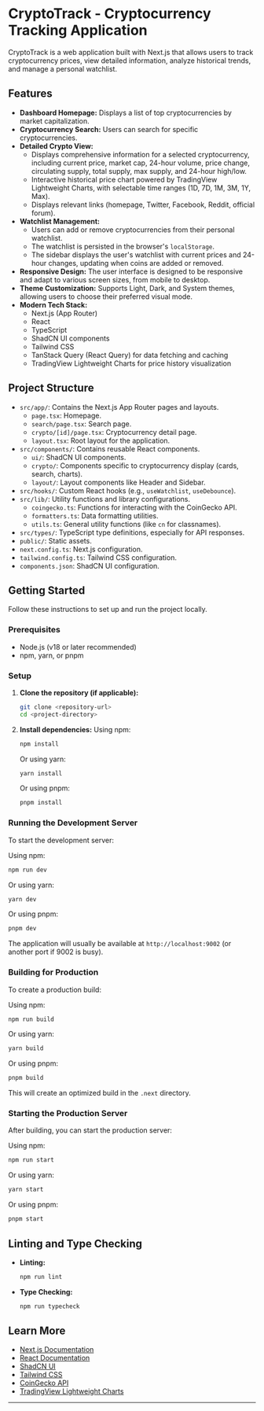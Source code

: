 
# CryptoTrack - Cryptocurrency Tracking Application

CryptoTrack is a web application built with Next.js that allows users to track cryptocurrency prices, view detailed information, analyze historical trends, and manage a personal watchlist.

## Features

*   **Dashboard Homepage:** Displays a list of top cryptocurrencies by market capitalization.
*   **Cryptocurrency Search:** Users can search for specific cryptocurrencies.
*   **Detailed Crypto View:**
    *   Displays comprehensive information for a selected cryptocurrency, including current price, market cap, 24-hour volume, price change, circulating supply, total supply, max supply, and 24-hour high/low.
    *   Interactive historical price chart powered by TradingView Lightweight Charts, with selectable time ranges (1D, 7D, 1M, 3M, 1Y, Max).
    *   Displays relevant links (homepage, Twitter, Facebook, Reddit, official forum).
*   **Watchlist Management:**
    *   Users can add or remove cryptocurrencies from their personal watchlist.
    *   The watchlist is persisted in the browser's `localStorage`.
    *   The sidebar displays the user's watchlist with current prices and 24-hour changes, updating when coins are added or removed.
*   **Responsive Design:** The user interface is designed to be responsive and adapt to various screen sizes, from mobile to desktop.
*   **Theme Customization:** Supports Light, Dark, and System themes, allowing users to choose their preferred visual mode.
*   **Modern Tech Stack:**
    *   Next.js (App Router)
    *   React
    *   TypeScript
    *   ShadCN UI components
    *   Tailwind CSS
    *   TanStack Query (React Query) for data fetching and caching
    *   TradingView Lightweight Charts for price history visualization

## Project Structure

*   `src/app/`: Contains the Next.js App Router pages and layouts.
    *   `page.tsx`: Homepage.
    *   `search/page.tsx`: Search page.
    *   `crypto/[id]/page.tsx`: Cryptocurrency detail page.
    *   `layout.tsx`: Root layout for the application.
*   `src/components/`: Contains reusable React components.
    *   `ui/`: ShadCN UI components.
    *   `crypto/`: Components specific to cryptocurrency display (cards, search, charts).
    *   `layout/`: Layout components like Header and Sidebar.
*   `src/hooks/`: Custom React hooks (e.g., `useWatchlist`, `useDebounce`).
*   `src/lib/`: Utility functions and library configurations.
    *   `coingecko.ts`: Functions for interacting with the CoinGecko API.
    *   `formatters.ts`: Data formatting utilities.
    *   `utils.ts`: General utility functions (like `cn` for classnames).
*   `src/types/`: TypeScript type definitions, especially for API responses.
*   `public/`: Static assets.
*   `next.config.ts`: Next.js configuration.
*   `tailwind.config.ts`: Tailwind CSS configuration.
*   `components.json`: ShadCN UI configuration.

## Getting Started

Follow these instructions to set up and run the project locally.

### Prerequisites

*   Node.js (v18 or later recommended)
*   npm, yarn, or pnpm

### Setup

1.  **Clone the repository (if applicable):**
    ```bash
    git clone <repository-url>
    cd <project-directory>
    ```

2.  **Install dependencies:**
    Using npm:
    ```bash
    npm install
    ```
    Or using yarn:
    ```bash
    yarn install
    ```
    Or using pnpm:
    ```bash
    pnpm install
    ```

### Running the Development Server

To start the development server:

Using npm:
```bash
npm run dev
```
Or using yarn:
```bash
yarn dev
```
Or using pnpm:
```bash
pnpm dev
```
The application will usually be available at `http://localhost:9002` (or another port if 9002 is busy).

### Building for Production

To create a production build:

Using npm:
```bash
npm run build
```
Or using yarn:
```bash
yarn build
```
Or using pnpm:
```bash
pnpm build
```
This will create an optimized build in the `.next` directory.

### Starting the Production Server

After building, you can start the production server:

Using npm:
```bash
npm run start
```
Or using yarn:
```bash
yarn start
```
Or using pnpm:
```bash
pnpm start
```

## Linting and Type Checking

*   **Linting:**
    ```bash
    npm run lint
    ```
*   **Type Checking:**
    ```bash
    npm run typecheck
    ```

## Learn More

*   [Next.js Documentation](https://nextjs.org/docs)
*   [React Documentation](https://react.dev/)
*   [ShadCN UI](https://ui.shadcn.com/)
*   [Tailwind CSS](https://tailwindcss.com/docs)
*   [CoinGecko API](https://www.coingecko.com/en/api/documentation)
*   [TradingView Lightweight Charts](https://tradingview.github.io/lightweight-charts/)

---
